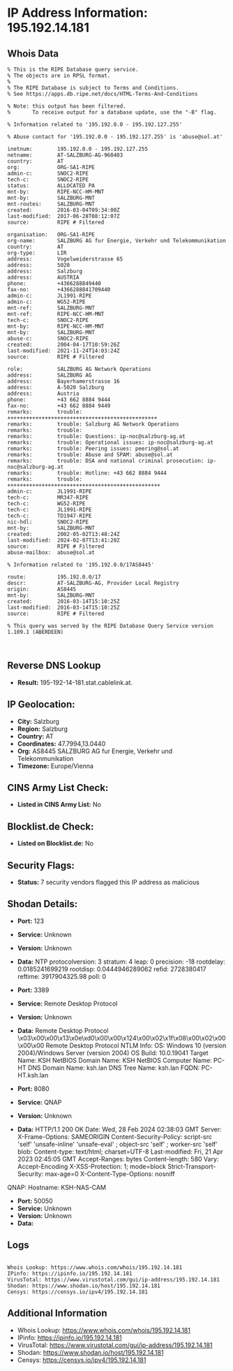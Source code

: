 # IP Address Information: 195.192.14.181

## Whois Data
```
% This is the RIPE Database query service.
% The objects are in RPSL format.
%
% The RIPE Database is subject to Terms and Conditions.
% See https://apps.db.ripe.net/docs/HTML-Terms-And-Conditions

% Note: this output has been filtered.
%       To receive output for a database update, use the "-B" flag.

% Information related to '195.192.0.0 - 195.192.127.255'

% Abuse contact for '195.192.0.0 - 195.192.127.255' is 'abuse@sol.at'

inetnum:        195.192.0.0 - 195.192.127.255
netname:        AT-SALZBURG-AG-960403
country:        AT
org:            ORG-SA1-RIPE
admin-c:        SNOC2-RIPE
tech-c:         SNOC2-RIPE
status:         ALLOCATED PA
mnt-by:         RIPE-NCC-HM-MNT
mnt-by:         SALZBURG-MNT
mnt-routes:     SALZBURG-MNT
created:        2016-03-04T09:34:00Z
last-modified:  2017-06-28T08:12:07Z
source:         RIPE # Filtered

organisation:   ORG-SA1-RIPE
org-name:       SALZBURG AG fur Energie, Verkehr und Telekommunikation
country:        AT
org-type:       LIR
address:        Vogelweiderstrasse 65
address:        5020
address:        Salzburg
address:        AUSTRIA
phone:          +4366288849440
fax-no:         +4366288841709440
admin-c:        JL1991-RIPE
admin-c:        WG52-RIPE
mnt-ref:        SALZBURG-MNT
mnt-ref:        RIPE-NCC-HM-MNT
tech-c:         SNOC2-RIPE
mnt-by:         RIPE-NCC-HM-MNT
mnt-by:         SALZBURG-MNT
abuse-c:        SNOC2-RIPE
created:        2004-04-17T10:59:26Z
last-modified:  2021-11-24T14:03:24Z
source:         RIPE # Filtered

role:           SALZBURG AG Network Operations
address:        SALZBURG AG
address:        Bayerhamerstrasse 16
address:        A-5020 Salzburg
address:        Austria
phone:          +43 662 8884 9444
fax-no:         +43 662 8884 9449
remarks:        trouble: ++++++++++++++++++++++++++++++++++++++++++++++++
remarks:        trouble: Salzburg AG Network Operations
remarks:        trouble:
remarks:        trouble: Questions: ip-noc@salzburg-ag.at
remarks:        trouble: Operational issues: ip-noc@salzburg-ag.at
remarks:        trouble: Peering issues: peering@sol.at
remarks:        trouble: Abuse and SPAM: abuse@sol.at
remarks:        trouble: DSA and national criminal prosecution: ip-noc@salzburg-ag.at
remarks:        trouble: Hotline: +43 662 8884 9444
remarks:        trouble: +++++++++++++++++++++++++++++++++++++++++++++++++
admin-c:        JL1991-RIPE
tech-c:         MR347-RIPE
tech-c:         WG52-RIPE
tech-c:         JL1991-RIPE
tech-c:         TD1947-RIPE
nic-hdl:        SNOC2-RIPE
mnt-by:         SALZBURG-MNT
created:        2002-05-02T13:48:24Z
last-modified:  2024-02-07T13:41:20Z
source:         RIPE # Filtered
abuse-mailbox:  abuse@sol.at

% Information related to '195.192.0.0/17AS8445'

route:          195.192.0.0/17
descr:          AT-SALZBURG-AG, Provider Local Registry
origin:         AS8445
mnt-by:         SALZBURG-MNT
created:        2016-03-14T15:10:25Z
last-modified:  2016-03-14T15:10:25Z
source:         RIPE # Filtered

% This query was served by the RIPE Database Query Service version 1.109.1 (ABERDEEN)



```
## Reverse DNS Lookup
- **Result:** 195-192-14-181.stat.cablelink.at.

## IP Geolocation:
- **City:** Salzburg
- **Region:** Salzburg
- **Country:** AT
- **Coordinates:** 47.7994,13.0440
- **Org:** AS8445 SALZBURG AG fur Energie, Verkehr und Telekommunikation
- **Timezone:** Europe/Vienna

## CINS Army List Check:
- **Listed in CINS Army List:** 
No

## Blocklist.de Check:
- **Listed on Blocklist.de:** 
No

## Security Flags:
- **Status:** 7 security vendors flagged this IP address as malicious

## Shodan Details:
- **Port:** 123
- **Service:** Unknown
- **Version:** Unknown
- **Data:** NTP
protocolversion: 3
stratum: 4
leap: 0
precision: -18
rootdelay: 0.0185241699219
rootdisp: 0.0444946289062
refid: 2728380417
reftime: 3917904325.98
poll: 0



- **Port:** 3389
- **Service:** Remote Desktop Protocol
- **Version:** Unknown
- **Data:** Remote Desktop Protocol
\x03\x00\x00\x13\x0e\xd0\x00\x00\x124\x00\x02\x1f\x08\x00\x02\x00\x00\x00
Remote Desktop Protocol NTLM Info:
  OS: Windows 10 (version 2004)/Windows Server (version 2004)
  OS Build: 10.0.19041
  Target Name: KSH
  NetBIOS Domain Name: KSH
  NetBIOS Computer Name: PC-HT
  DNS Domain Name: ksh.lan
  DNS Tree Name: ksh.lan
  FQDN: PC-HT.ksh.lan

- **Port:** 8080
- **Service:** QNAP
- **Version:** Unknown
- **Data:** HTTP/1.1 200 OK
Date: Wed, 28 Feb 2024 02:38:03 GMT
Server:  
X-Frame-Options: SAMEORIGIN
Content-Security-Policy: script-src 'self' 'unsafe-inline' 'unsafe-eval' ; object-src 'self' ; worker-src 'self' blob:
Content-type: text/html; charset=UTF-8
Last-modified: Fri, 21 Apr 2023 02:45:05 GMT
Accept-Ranges: bytes
Content-length: 580
Vary: Accept-Encoding
X-XSS-Protection: 1; mode=block
Strict-Transport-Security: max-age=0
X-Content-Type-Options: nosniff


QNAP:
  Hostname: KSH-NAS-CAM


- **Port:** 50050
- **Service:** Unknown
- **Version:** Unknown
- **Data:** 

## Logs
```

Whois Lookup: https://www.whois.com/whois/195.192.14.181
IPinfo: https://ipinfo.io/195.192.14.181
VirusTotal: https://www.virustotal.com/gui/ip-address/195.192.14.181
Shodan: https://www.shodan.io/host/195.192.14.181
Censys: https://censys.io/ipv4/195.192.14.181

```
## Additional Information
- Whois Lookup: https://www.whois.com/whois/195.192.14.181
- IPinfo: https://ipinfo.io/195.192.14.181
- VirusTotal: https://www.virustotal.com/gui/ip-address/195.192.14.181
- Shodan: https://www.shodan.io/host/195.192.14.181
- Censys: https://censys.io/ipv4/195.192.14.181

